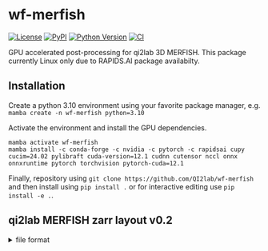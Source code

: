 # wf-merfish

[![License](https://img.shields.io/pypi/l/wf-merfish.svg?color=green)](https://github.com/dpshepherd/wf-merfish/main/LICENSE)
[![PyPI](https://img.shields.io/pypi/v/wf-merfish.svg?color=green)](https://pypi.org/project/wf-merfish)
[![Python Version](https://img.shields.io/pypi/pyversions/wf-merfish.svg?color=green)](https://python.org)
[![CI](https://github.com/dpshepherd/wf-merfish/actions/workflows/ci.yml/badge.svg)](https://github.com/dpshepherd/wf-merfish/actions/workflows/ci.yml)

GPU accelerated post-processing for qi2lab 3D MERFISH. This package currently Linux only due to RAPIDS.AI package availabilty.

## Installation

Create a python 3.10 environment using your favorite package manager, e.g.
```mamba create -n wf-merfish python=3.10```

Activate the environment and install the GPU dependencies.

```
mamba activate wf-merfish
mamba install -c conda-forge -c nvidia -c pytorch -c rapidsai cupy cucim=24.02 pylibraft cuda-version=12.1 cudnn cutensor nccl onnx onnxruntime pytorch torchvision pytorch-cuda=12.1
```

Finally, repository using ```git clone https://github.com/QI2lab/wf-merfish``` and then install using `pip install .` or for interactive editing use `pip install -e .`.

## qi2lab MERFISH zarr layout v0.2
<details>
<summary>file format</summary>
  
- /project_root
  - /calibrations.zarr (calibration information)
    - .zattrs
      - <exp_codebook> (with blank codes)
      - <exp_order> (e.g. round 0 -> codebook bits 0,1)
      - <metadata> (objective NA, channels used, etc...)
    - <camera_noise_map> (used for hotpixel correction)
    - <psf_data> (calculated based on experiment metadata)
  - /polyDT (raw and processed image data for polyDT label)
    - /tile000
      - /round0000.zarr
        - .zattrs
          - <stage_zyx_um> (z,y,x in microns)
          - <wavelengths_um> (excitation, emission)
          - <voxel_size_zyx_um> (z,y,x in microns)
          - <bit_linker> (what bits are linked to this polyDT image)
          - <affine_zyx_um> (affine transform for world coordinate warping)
          - <origin_zyx_um> (origin rigid translation transform for world coordinate warping)
          - <spacing_zyx_um> (spacing scale transform for world coordinate warping)
        - <camera_data> (optional: raw camera data)
        - <corrected_data> (hot pixel, offset, and gain corrected data)
        - <registered_decon_data> (deconvolved data)
      - /round0001.zarr
        - .zattrs
          - <stage_zyx_um> (z,y,x in microns)
          - <wavelengths> (excitation, emission)
          - <voxel_size_zyx_um> (z,y,x in microns)
          - <bit_linker> (what bits are linked to this polyDT image)
          - <rigid_xyz_px> (rigid registration for round 0 alignment in pixels)
        - <camera_data> (optional: raw camera data)
        - <corrected_data> (hot pixel, offset, and gain corrected data)
        - <of_xyz_3x_downsample> (optical flow field for round 0 alginment in pixels)
        - <registered_decon_data> (deconvolved, then rigid and deformable registration applied to warp back to round 0)
      - /roundNNNN.zarr
    - /tile001
    - ...
    - /tileNNN
  - /readouts (raw and processed image data for readout bits)
    - /tile0000
      - /bit00.zarr
        - .zattrs
          - <wavelengths_um> (excitation, emission)
          - <voxel_size_zyx_um> (z,y,x in microns)
          - <round_linker> (what polyDT round is bit corresponds to)
        - <camera_data> (optional: raw camera data)
        - <corrected_data> (hot pixel, offset, and gain corrected data)
        - <registered_corrected_data> (corrected, then rigid and defromable registration applied to warp back to round 0)
        - <registered_decon_data> (deconvolved, then rigid and deformable registration applied to warp back to round 0)
        - <registered_ufish_data> (ufish prediction applied to registered_decon_data)
      - /bit01.zarr
      - ...
      - /bitNN.zarr
  - /ufish_localizations (ufish spot predictions, can be useful for diagnostics)
    - /tile0000
      - bit01.parquet
      - bitNN.parquet
    - /tile0001
    - ....
    - /tileNNNN
  - /decoded (decoding results)
    - tile0000_decoded_features.parquet
    - ...
    - tileNNNN_decoded_features.parquet
    - all_tiles_filtered_decoded_features.parquet
  - /decoded_optimization (temporary files used during iterative optimizing for normalization factors)
    - tileNNNN_decoded_features.parquet
  - /fused (fused, down-sampled polyDT image)
    - /fused.zarr
      - Either one of:
        - <fused_iso_all_zyx> (polyDT and readouts deconvolved, registered data fused at isotropic voxel spacing)
        - <fused_iso_polyDT_zyx> (polyDT deconvolved, registered data fused at isotropic voxel spacing)
  - /segmentation (segmentation and spots-to-cell assignment results)
    - /cellpose
      - cell_centroids.parquet (yx centroid for each cell in maximum Z projection of cellpose mask prediction)
      - cell_outlines.json (yx polygons for each cell in maximum Z projection of cellpose mask prediction)
      - /cellpose.zarr
        - <masks_iso_zyx> (cellpose masks generated from maximum Z projection data in fused.zarr)
    - /baysor
      - baysor_filtered_genes.parquet (gene ID, global zyx position, cell assignment, and confidence for all tiles)
      - segmentation_polygons.json (yx polygons for each cell determined by Baysor. GeoJSON format.)
      - diagnostic outputs (see Baysor repository for explanations)
  - /mtx_output (mtx formatted output of genes assigned to cells)

</details>
      

